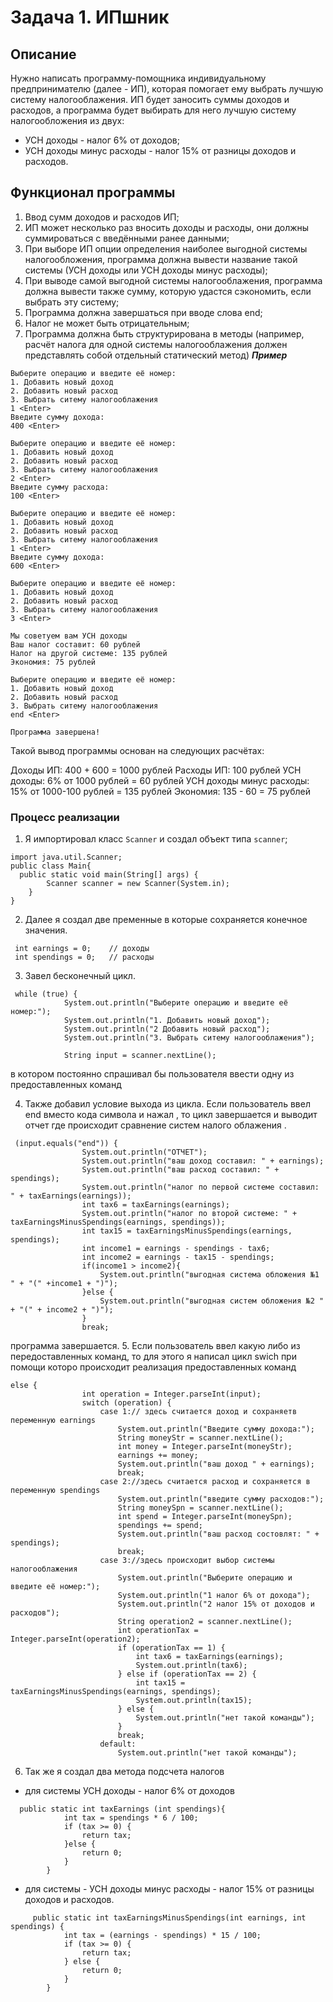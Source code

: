 # Задача 1. ИПшник
## Описание
Нужно написать программу-помощника индивидуальному предпринимателю (далее - ИП), которая помогает ему выбрать лучшую систему налогооблажения. ИП будет заносить суммы доходов и расходов, а программа будет выбирать для него лучшую систему налогообложения из двух:

- УСН доходы - налог 6% от доходов;
- УСН доходы минус расходы - налог 15% от разницы доходов и расходов.
## Функционал программы
1. Ввод сумм доходов и расходов ИП;
2. ИП может несколько раз вносить доходы и расходы, они должны суммироваться с введёнными ранее данными;
3. При выборе ИП опции определения наиболее выгодной системы налогообложения, программа должна вывести название такой системы (УСН доходы или УСН доходы минус расходы);
4. При выводе самой выгодной системы налогооблажения, программа должна вывести также сумму, которую удастся сэкономить, если выбрать эту систему;
5. Программа должна завершаться при вводе слова end;
6. Hалог не может быть отрицательным;
7. Программа должна быть структурирована в методы (например, расчёт налога для одной системы налогооблажения должен представлять собой отдельный статический метод)
___Пример___
~~~
Выберите операцию и введите её номер:
1. Добавить новый доход
2. Добавить новый расход
3. Выбрать ситему налогооблажения
1 <Enter>
Введите сумму дохода:
400 <Enter>

Выберите операцию и введите её номер:
1. Добавить новый доход
2. Добавить новый расход
3. Выбрать ситему налогооблажения
2 <Enter>
Введите сумму расхода:
100 <Enter>

Выберите операцию и введите её номер:
1. Добавить новый доход
2. Добавить новый расход
3. Выбрать ситему налогооблажения
1 <Enter>
Введите сумму дохода:
600 <Enter>

Выберите операцию и введите её номер:
1. Добавить новый доход
2. Добавить новый расход
3. Выбрать ситему налогооблажения
3 <Enter>

Мы советуем вам УСН доходы
Ваш налог составит: 60 рублей
Налог на другой системе: 135 рублей
Экономия: 75 рублей

Выберите операцию и введите её номер:
1. Добавить новый доход
2. Добавить новый расход
3. Выбрать ситему налогооблажения
end <Enter>

Программа завершена!
~~~~
Такой вывод программы основан на следующих расчётах:

Доходы ИП: 400 + 600 = 1000 рублей
Расходы ИП: 100 рублей
УСН доходы: 6% от 1000 рублей = 60 рублей
УСН доходы минус расходы: 15% от 1000-100 рублей = 135 рублей
Экономия: 135 - 60 = 75 рублей
### Процесс реализации
1. Я импортировал класс `Scanner` и создал объект типа `scanner`;
~~~
import java.util.Scanner;
public class Main{
  public static void main(String[] args) {
        Scanner scanner = new Scanner(System.in);
    }    
}
~~~
2. Далее я создал две пременные в которые сохраняется конечное значения.
~~~
 int earnings = 0;    // доходы
 int spendings = 0;   // расходы
~~~
3. Завел бесконечный цикл.
~~~
 while (true) {
            System.out.println("Выберите операцию и введите её номер:");
            System.out.println("1. Добавить новый доход");
            System.out.println("2 Добавить новый расход");
            System.out.println("3. Выбрать ситему налогооблажения");

            String input = scanner.nextLine();
~~~
в котором постоянно спрашивал бы пользователя ввести одну из предоставленных команд

4. Также добавил условие выхода из цикла. Если пользователь ввел end вместо кода символа и нажал <Enter>, то цикл завершается и выводит отчет где происходит сравнение систем налого облажения .
~~~
 (input.equals("end")) {
                System.out.println("ОТЧЕТ");
                System.out.println("ваш доход составил: " + earnings);
                System.out.println("ваш расход составил: " + spendings);
                System.out.println("налог по первой системе составил: " + taxEarnings(earnings));
                int tax6 = taxEarnings(earnings);
                System.out.println("налог по второй системе: " + taxEarningsMinusSpendings(earnings, spendings));
                int tax15 = taxEarningsMinusSpendings(earnings, spendings);
                int income1 = earnings - spendings - tax6;
                int income2 = earnings - tax15 - spendings;
                if(income1 > income2){
                    System.out.println("выгодная система обложения №1 " + "(" +income1 + ")");
                }else {
                    System.out.println("выгодная систем обложения №2 " + "(" + income2 + ")");
                }
                break;
~~~
программа завершается.
5. Если пользователь ввел какую либо из передоставленных команд, то для этого я написал цикл swich при помощи которо происходит реализация предоставленных команд
~~~
else {
                int operation = Integer.parseInt(input);
                switch (operation) {
                    case 1:// здесь считается доход и сохраняетв переменную earnings
                        System.out.println("Введите сумму дохода:");
                        String moneyStr = scanner.nextLine();
                        int money = Integer.parseInt(moneyStr);
                        earnings += money;
                        System.out.println("ваш доход " + earnings);
                        break;
                    case 2://здесь считается расход и сохраняется в переменную spendings
                        System.out.println("введите сумму расходов:");
                        String moneySpn = scanner.nextLine();
                        int spend = Integer.parseInt(moneySpn);
                        spendings += spend;
                        System.out.println("ваш расход состовлят: " + spendings);
                        break;
                    case 3://здесь происходит выбор системы налогооблажения
                        System.out.println("Выберите операцию и введите её номер:");
                        System.out.println("1 налог 6% от дохода");
                        System.out.println("2 налог 15% от доходов и расходов");
                        String operation2 = scanner.nextLine();
                        int operationTax = Integer.parseInt(operation2);
                        if (operationTax == 1) {
                            int tax6 = taxEarnings(earnings);
                            System.out.println(tax6);
                        } else if (operationTax == 2) {
                            int tax15 = taxEarningsMinusSpendings(earnings, spendings);
                            System.out.println(tax15);
                        } else {
                            System.out.println("нет такой команды");
                        }
                        break;
                    default:
                        System.out.println("нет такой команды");
~~~                        
6. Так же я создал два метода подсчета налогов
- для системы УСН доходы - налог 6% от доходов
~~~
  public static int taxEarnings (int spendings){
            int tax = spendings * 6 / 100;
            if (tax >= 0) {
                return tax;
            }else {
                return 0;
            }
        }
~~~
- для системы - УСН доходы минус расходы - налог 15% от разницы доходов и расходов.
~~~
     public static int taxEarningsMinusSpendings(int earnings, int spendings) {
            int tax = (earnings - spendings) * 15 / 100;
            if (tax >= 0) {
                return tax;
            } else {
                return 0;
            }
        }
